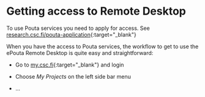 # Getting access to Remote Desktop


To use Pouta services you need to apply for access. See [research.csc.fi/pouta-application](https://research.csc.fi/pouta-application){:target="_blank"}

When you have the access to Pouta services, the workflow to get to use the ePouta Remote Desktop is quite easy 
and straightforward:

* Go to [my.csc.fi](https://my.csc.fi/){:target="_blank"} and login

* Choose *My Projects* on the left side bar menu

* ...


<!---(What to do to get a remote desktop icon to show in hammer?)-->